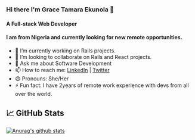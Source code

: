 ### Hi there I'm Grace Tamara Ekunola 👋

#### A Full-stack Web Developer

#### I am from Nigeria and currently looking for new remote opportunities.

- 🔭 I’m currently working on Rails projects.
- 👯 I’m looking to collaborate on Rails and React projects.
- 💬 Ask me about Software Development
- 📫 How to reach me:  [LinkedIn](https://www.linkedin.com/in/ekunola-grace/) | [Twitter](@TemmarieW)
- 😄 Pronouns: She/Her
- ⚡ Fun fact:  I have 2years of remote work experience with devs from all over the world.


## 📈 GitHub Stats
 [![Anurag's github stats](https://github-readme-stats.vercel.app/api?username=temmarie)](https://github.com/anuraghazra/github-readme-stats)
